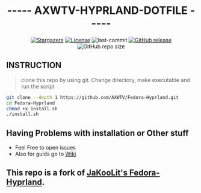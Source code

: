 <div align="center">

# ----- AXWTV-HYPRLAND-DOTFILE -----

  <a href="https://github.com/D3Ext/aesthetic-wallpapers/stargazers">
    <img alt="Stargazers" src="https://img.shields.io/github/stars/AXWTV/Fedora-Hyprland?style=for-the-badge&logo=starship&color=89b4fa&logoColor=D9E0EE&labelColor=302D41"></a>
  <a href="https://lbesson.mit-license.org/">
    <img alt="License" src="https://img.shields.io/badge/License-MIT-blue.svg?style=for-the-badge&color=89b4fa&logoColor=D9E0EE&labelColor=302D41"></a>
  <a herf="https://github.com/AXWTV/Fedora-Hyprland/commits/main">
    <img alt="last-commit" src="https://img.shields.io/github/last-commit/AXWTV/Fedora-Hyprland?style=for-the-badge&color=89b4fa&logo=github&logoColor=D9E0EE&labelColor=302D41"></a> 
  <a href="https://github.com/AXWTV/Hyprland-DotFiles/releases/latest">
    <img alt="GitHub release" src="https://img.shields.io/github/v/release/AXWTV/Hyprland-DotFiles?style=for-the-badge&color=89b4fa&logo=github&logoColor=D9E0EE&labelColor=302D41"></a>
  <img alt="GitHub repo size" src="https://img.shields.io/github/repo-size/AXWTV/Fedora-Hyprland?style=for-the-badge&color=89b4fa&logo=github&logoColor=D9E0EE&labelColor=302D41">

<br/>
</div>

## INSTRUCTION

> clone this repo by using git. Change directory, make executable and run the script
```bash
git clone --depth 1 https://github.com/AXWTV/Fedora-Hyprland.git
cd Fedora-Hyprland
chmod +x install.sh
./install.sh
```

## Having Problems with installation or Other stuff
- Feel Free to open issues
- Also for guids go to [Wiki](https://github.com/AXWTV/Hyprland-DotFiles/wiki)

## This repo is a fork of [JaKooLit's Fedora-Hyprland](https://github.com/JaKooLit/Fedora-Hyprland).
